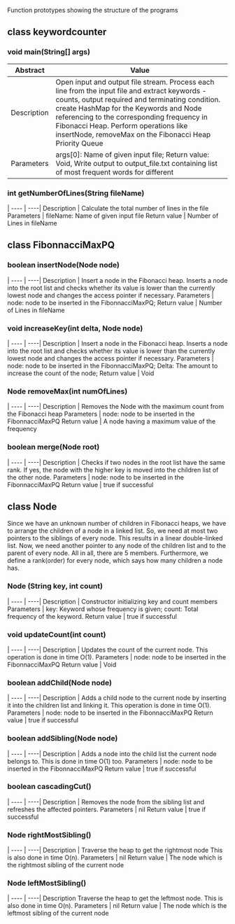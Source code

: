 Function prototypes showing the structure of the programs

## class keywordcounter

### void main(String[] args)
Abstract | Value
| ---- | ----|
Description | Open input and output file stream. Process each line from the input file and extract keywords - counts, output required and terminating condition. create HashMap for the Keywords and Node referencing to the corresponding frequency in Fibonacci Heap. Perform operations like insertNode, removeMax on the Fibonacci Heap Priority Queue
Parameters | args[0]: Name of given input file; Return value: Void, Write output to output_file.txt containing list of most frequent words for different 


### int getNumberOfLines(String fileName)
| ---- | ----|
Description | Calculate the total number of lines in the file
Parameters | fileName: Name of given input file
Return value | Number of Lines in fileName


## class FibonnacciMaxPQ


### boolean insertNode(Node node)
| ---- | ----|
Description | Insert a node in the Fibonacci heap. Inserts a node into the root list and checks whether its value is lower than the currently lowest node and changes the access pointer if necessary.
Parameters | node: node to be inserted in the FibonnacciMaxPQ; 
Return value |  Number of Lines in fileName

### void increaseKey(int delta, Node node)
| ---- | ----|
Description | Insert a node in the Fibonacci heap. Inserts a node into the root list and checks whether its value is lower than the currently lowest node and changes the access pointer if necessary.
Parameters | node: node to be inserted in the FibonnacciMaxPQ; Delta: The amount to increase the count of the node;
Return value | Void 

### Node removeMax(int numOfLines)
| ---- | ----|
Description | Removes the Node with the maximum count from the Fibonacci heap
Parameters | node: node to be inserted in the FibonnacciMaxPQ
Return value | A node having a maximum value of the frequency

### boolean merge(Node root)
| ---- | ----|
Description | Checks if two nodes in the root list have the same rank. If yes, the node with the higher key is moved into the children list of the other node.
Parameters | node: node to be inserted in the FibonnacciMaxPQ
Return value | true if successful

## class Node
Since we have an unknown number of children in Fibonacci heaps, we have to arrange the children of a node in a linked list. So, we need at most two pointers to the siblings of every node. This results in a linear double-linked list. Now, we need another pointer to any node of the children list and to the parent of every node. All in all, there are 5 members. Furthermore, we define a rank(order) for every node, which says how many children a node has.

### Node (String key, int count)
| ---- | ----|
Description | Constructor initializing key and count members
Parameters | key: Keyword whose frequency is given; count: Total frequency of the keyword.
Return value | true if successful


### void updateCount(int count)
| ---- | ----|
Description | Updates the count of the current node. This operation is done in time O(1).
Parameters | node: node to be inserted in the FibonnacciMaxPQ
Return value | Void

### boolean addChild(Node node)
| ---- | ----|
Description | Adds a child node to the current node by inserting it into the children list and linking it. This operation is done in time O(1).
Parameters | node: node to be inserted in the FibonnacciMaxPQ
Return value | true if successful

### boolean addSibling(Node node)
| ---- | ----|
Description | Adds a node into the child list the current node belongs to. This is done in time O(1) too.
Parameters | node: node to be inserted in the FibonnacciMaxPQ
Return value | true if successful

### boolean cascadingCut()
| ---- | ----|
Description | Removes the node from the sibling list and refreshes the affected pointers. 
Parameters | nil
Return value | true if successful

### Node rightMostSibling()
| ---- | ----|
Description | Traverse the heap to get the rightmost node 
This is also done in time O(n).
Parameters | nil
Return value | The node which is the rightmost sibling of the current node

### Node leftMostSibling()
| ---- | ----|
Description
Traverse the heap to get the leftmost node. This is also done in time O(n).
Parameters | nil
Return value | The node which is the leftmost sibling of the current node


